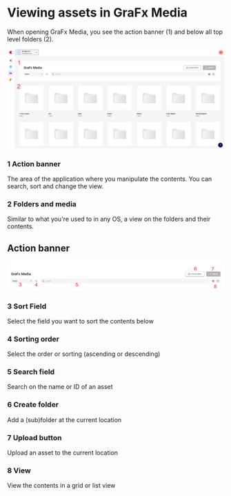 # Viewing assets in GraFx Media

When opening GraFx Media, you see the action banner (1) and below all top level folders (2).

![appscreen](dashboard.png)

### 1 Action banner

The area of the application where you manipulate the contents. You can search, sort and change the view.

### 2 Folders and media

Similar to what you're used to in any OS, a view on the folders and their contents.

## Action banner

![appscreen](action-banner.png)

### 3 Sort Field

Select the field you want to sort the contents below

### 4 Sorting order

Select the order or sorting (ascending or descending)

### 5 Search field

Search on the name or ID of an asset

### 6 Create folder

Add a (sub)folder at the current location

### 7 Upload button

Upload an asset to the current location

### 8 View

View the contents in a grid or list view